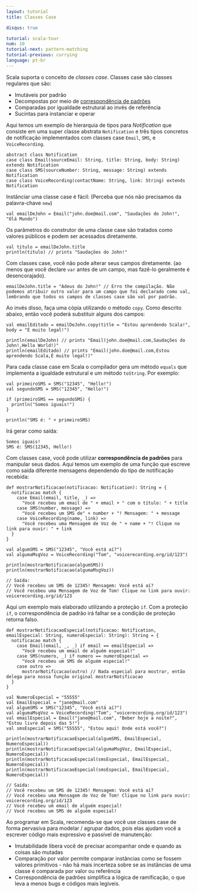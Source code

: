 ```yaml
---
layout: tutorial
title: Classes Case

disqus: true

tutorial: scala-tour
num: 10
tutorial-next: pattern-matching
tutorial-previous: currying
language: pt-br
---
```


Scala suporta o conceito de _classes case_. Classes case são classes regulares que são:

* Imutáveis por padrão
* Decompostas por meio de [correspondência de padrões](pattern-matching.html)
* Comparadas por igualdade estrutural ao invés de referência
* Sucintas para instanciar e operar

Aqui temos um exemplo de hierarquia de tipos para *Notification* que consiste em uma super classe abstrata `Notification` e três tipos concretos de notificação implementados com classes case `Email`, `SMS`, e `VoiceRecording`.

```tut
abstract class Notification
case class Email(sourceEmail: String, title: String, body: String) extends Notification
case class SMS(sourceNumber: String, message: String) extends Notification
case class VoiceRecording(contactName: String, link: String) extends Notification
```

Instânciar uma classe case é fácil: (Perceba que nós não precisamos da palavra-chave `new`)

```tut
val emailDeJohn = Email("john.doe@mail.com", "Saudações do John!", "Olá Mundo")
```

Os parâmetros do construtor de uma classe case são tratados como valores públicos e podem ser acessados diretamente.

```tut
val titulo = emailDeJohn.title
println(titulo) // prints "Saudações do John!"
```

Com classes case, você não pode alterar seus campos diretamente. (ao menos que você declare `var` antes de um campo, mas fazê-lo geralmente é desencorajado). 

```tut:fail
emailDeJohn.title = "Adeus do John!" // Erro the compilação. Não podemos atribuir outro valor para um campo que foi declarado como val, lembrando que todos os campos de classes case são val por padrão.
```

Ao invés disso, faça uma cópia utilizando o método `copy`. Como descrito abaixo, então você poderá substituir alguns dos campos:

```tut
val emailEditado = emailDeJohn.copy(title = "Estou aprendendo Scala!", body = "É muito legal!")

println(emailDeJohn) // prints "Email(john.doe@mail.com,Saudações do John!,Hello World!)"
println(emailEditado) // prints "Email(john.doe@mail.com,Estou aprendendo Scala,É muito legal!)"
```

Para cada classe case em Scala o compilador gera um método `equals` que implementa a igualdade estrutural e um método `toString`. Por exemplo:

```tut
val primeiroSMS = SMS("12345", "Hello!")
val segundoSMS = SMS("12345", "Hello!")

if (primeiroSMS == segundoSMS) {
  println("Somos iguais!")
}

println("SMS é: " + primeiroSMS)
```

Irá gerar como saída:

```
Somos iguais!
SMS é: SMS(12345, Hello!)
```

Com classes case, você pode utilizar **correspondência de padrões** para manipular seus dados. Aqui temos um exemplo de uma função que escreve como saída diferente mensagens dependendo do tipo de notificação recebida:

```tut
def mostrarNotificacao(notificacao: Notification): String = {
  notificacao match {
    case Email(email, title, _) =>
      "Você recebeu um email de " + email + " com o título: " + title
    case SMS(number, message) =>
      "Você recebeu um SMS de" + number + "! Mensagem: " + message
    case VoiceRecording(name, link) =>
      "Você recebeu uma Mensagem de Voz de " + name + "! Clique no link para ouvir: " + link
  }
}

val algumSMS = SMS("12345", "Você está aí?")
val algumaMsgVoz = VoiceRecording("Tom", "voicerecording.org/id/123")

println(mostrarNotificacao(algumSMS))
println(mostrarNotificacao(algumaMsgVoz))

// Saída:
// Você recebeu um SMS de 12345! Mensagem: Você está aí?
// Você recebeu uma Mensagem de Voz de Tom! Clique no link para ouvir: voicerecording.org/id/123
```

Aqui um exemplo mais elaborado utilizando a proteção `if`. Com a proteção `if`, o correspondência de padrão irá falhar se a condição de proteção retorna falso.

```tut
def mostrarNotificacaoEspecial(notificacao: Notification, emailEspecial: String, numeroEspecial: String): String = {
  notificacao match {
    case Email(email, _, _) if email == emailEspecial =>
      "Você recebeu um email de alguém especial!"
    case SMS(numero, _) if numero == numeroEspecial =>
      "Você recebeu um SMS de alguém especial!"
    case outro =>
      mostrarNotificacao(outro) // Nada especial para mostrar, então delega para nossa função original mostrarNotificacao 
  }
}

val NumeroEspecial = "55555"
val EmailEspecial = "jane@mail.com"
val algumSMS = SMS("12345", "Você está aí?")
val algumaMsgVoz = VoiceRecording("Tom", "voicerecording.org/id/123")
val emailEspecial = Email("jane@mail.com", "Beber hoje a noite?", "Estou livre depois das 5!")
val smsEspecial = SMS("55555", "Estou aqui! Onde está você?")

println(mostrarNotificacaoEspecial(algumSMS, EmailEspecial, NumeroEspecial))
println(mostrarNotificacaoEspecial(algumaMsgVoz, EmailEspecial, NumeroEspecial))
println(mostrarNotificacaoEspecial(smsEspecial, EmailEspecial, NumeroEspecial))
println(mostrarNotificacaoEspecial(smsEspecial, EmailEspecial, NumeroEspecial))

// Saída: 
// Você recebeu um SMS de 12345! Mensagem: Você está aí?
// Você recebeu uma Mensagem de Voz de Tom! Clique no link para ouvir: voicerecording.org/id/123
// Você recebeu um email de alguém especial!
// Você recebeu um SMS de alguém especial!

```

Ao programar em Scala, recomenda-se que você use classes case de forma pervasiva para modelar / agrupar dados, pois elas ajudam você a escrever código mais expressivo e passível de manutenção:

* Imutabilidade libera você de precisar acompanhar onde e quando as coisas são mutadas
* Comparação por valor permite comparar instâncias como se fossem valores primitivos - não há mais incerteza sobre se as instâncias de uma classe é comparada por valor ou referência
* Correspondência de padrões simplifica a lógica de ramificação, o que leva a menos bugs e códigos mais legíveis.